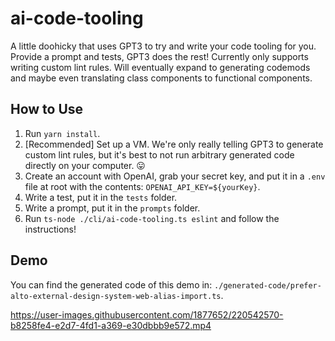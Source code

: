 # ai-code-tooling
A little doohicky that uses GPT3 to try and write your code tooling for you. Provide a prompt and tests, GPT3 does the rest! Currently only supports writing custom lint rules. Will eventually expand to generating codemods and maybe even translating class components to functional components.

## How to Use
1. Run `yarn install`.
2. [Recommended] Set up a VM. We're only really telling GPT3 to generate custom lint rules, but it's best to not run arbitrary generated code directly on your computer. 😛
3. Create an account with OpenAI, grab your secret key, and put it in a `.env` file at root with the contents: `OPENAI_API_KEY=${yourKey}`.
3. Write a test, put it in the `tests` folder.
4. Write a prompt, put it in the `prompts` folder.
5. Run `ts-node ./cli/ai-code-tooling.ts eslint` and follow the instructions!

## Demo
You can find the generated code of this demo in: `./generated-code/prefer-alto-external-design-system-web-alias-import.ts`.

https://user-images.githubusercontent.com/1877652/220542570-b8258fe4-e2d7-4fd1-a369-e30dbbb9e572.mp4

